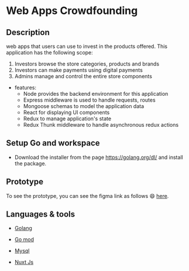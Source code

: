 # Web Apps Crowdfounding

## Description

web apps that users can use to invest in the products offered. This application has the following scope:

1. Investors browse the store categories, products and brands
2. Investors can make payments using digital payments
3. Admins manage and control the entire store components


* features:
  * Node provides the backend environment for this application
  * Express middleware is used to handle requests, routes
  * Mongoose schemas to model the application data
  * React for displaying UI components
  * Redux to manage application's state
  * Redux Thunk middleware to handle asynchronous redux actions

## Setup Go and workspace

* Download the installer from the page https://golang.org/dl/ and install the package.

## Prototype

To see the prototype, you can see the figma link as follows :smile: [here](https://www.figma.com/file/9MMRtFn5ChE5BMKFE6ckH3/startup-figma?type=design&node-id=0-1&mode=design&t=dOiKSmXkkw2qnUFB-0).

## Languages & tools

- [Golang](https://go.dev/doc/)

- [Go mod](https://go.dev/ref/mod)

- [Mysql](https://dev.mysql.com/doc/)

- [Nuxt Js](https://nuxt.com/docs/getting-started/introduction)
